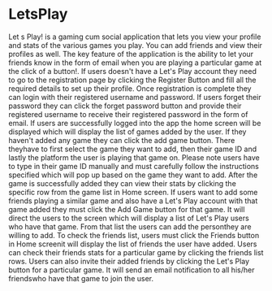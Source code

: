 # LetsPlay
Let s Play! is a gaming cum social application that lets you view your profile and stats of the various games you play. You can add friends and view their profiles as well. The key feature of the application is the ability to let your friends know in the form of email when you are playing a particular game at the click of a button!. 
If users doesn't have a Let's Play account they need to go to the registration page by clicking the Register Button and fill all the required details to set up their profile.
Once registration is complete they can login with their registered username and password.
If users forget their password they can click the forget password button and provide their registered username to receive their registered password in the form of email.
If users are successfully logged into the app the home screen will be displayed which will display the list of games added by the user.
If they haven't added any game they can click the add game button. There theyhave to first select the game they want to add, then their game ID and lastly the platform the user is playing that game on. Please note users have to type in their game ID manually and must carefully follow the instructions specified which will pop up based on the game they want to add.
After the game is successfully added they can view their stats by clicking the specific row from the game list in Home screen. 
If users want to add some friends playing a similar game and also have a Let's Play account with that game added they must click the Add Game button for that game. It will direct the users to the screen which will display a list of Let's Play users who have that game. From that list the users can add the personthey are willing to add. 
To check the friends list, users must click the Friends button in Home screenit will display the list of friends the user have added.
Users can check their friends stats for a particular game by clicking the friends list rows.
Users can also invite their added friends by clicking the Let's Play button for a particular game. It will send an email notification to all his/her friendswho   have that game to join the user.
